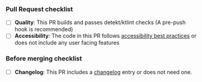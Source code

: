 

### Pull Request checklist
<!-- Before submitting the PR, please address each item -->
- [ ] **Quality**: This PR builds and passes detekt/ktlint checks (A pre-push hook is recommended)
- [ ] **Accessibility**: The code in this PR follows [accessibility best practices](https://github.com/mozilla-mobile/shared-docs/blob/master/android/accessibility_guide.md) or does not include any user facing features

### Before merging checklist
<!-- Before merging this PR, please address each item -->
- [ ] **Changelog**: This PR includes a [changelog](https://github.com/mozilla-mobile/reference-browser/wiki/Changelog) entry or does not need one.

